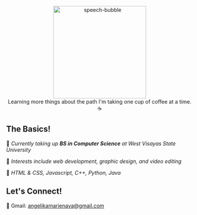 <p align="center">
  <img width="250" src="https://i.imgur.com/Va1O38x.gif" alt="speech-bubble"> <br>
  <text> Learning more things about the path I'm taking one cup of coffee at a time. ☕ </text>
</p>

## The Basics!
📖 *Currently taking up **BS in Computer Science** at West Visayas State University*

💪 *Interests include web development, graphic design, and video editing*

🌱 *HTML & CSS, Javascript, C++, Python, Java*


## Let's Connect!
💌 Gmail: [angelikamarienava@gmail.com](mailto:angelikamarienava@gmail.com)
